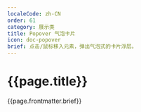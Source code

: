 ```yaml
---
localeCode: zh-CN
order: 61
category: 展示类
title: Popover 气泡卡片
icon: doc-popover
brief: 点击/鼠标移入元素，弹出气泡式的卡片浮层。
---
```


<script setup>
import { useData } from 'vitepress';
import LiveCode from '../../../LiveCode.vue';
import LiveCode2 from '../../../LiveCode2.vue';
import DesignToken from '../../../DesignToken.vue';



const modules = import.meta.glob('./demo/*.vue', { query: '?raw', import: 'default', eager: true });

const { site, theme, page, frontmatter } = useData()
</script>

# {{page.title}}

{{page.frontmatter.brief}}
